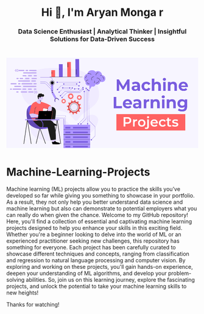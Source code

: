 <h1 align="center">Hi 👋, I'm Aryan Monga r</h1>
<h3 align="center">Data Science Enthusiast | Analytical Thinker | Insightful Solutions for Data-Driven Success</h3>

<h1 align="center">
 <img src="https://github.com/princekr301/Machine-Learning-Projects/blob/main/Top-100-Machine-Learning-Projects-with-Source-Code-2.png?raw=true" />
</h1>



# Machine-Learning-Projects
Machine learning (ML) projects allow you to practice the skills you’ve developed so far while giving you something to showcase in your portfolio. As a result, they not only help you better understand data science and machine learning but also can demonstrate to potential employers what you can really do when given the chance.
Welcome to my GitHub repository! Here, you'll find a collection of essential and captivating machine learning projects designed to help you enhance your skills in this exciting field. Whether you're a beginner looking to delve into the world of ML or an experienced practitioner seeking new challenges, this repository has something for everyone. Each project has been carefully curated to showcase different techniques and concepts, ranging from classification and regression to natural language processing and computer vision. By exploring and working on these projects, you'll gain hands-on experience, deepen your understanding of ML algorithms, and develop your problem-solving abilities. So, join us on this learning journey, explore the fascinating projects, and unlock the potential to take your machine learning skills to new heights!

Thanks for watching!
